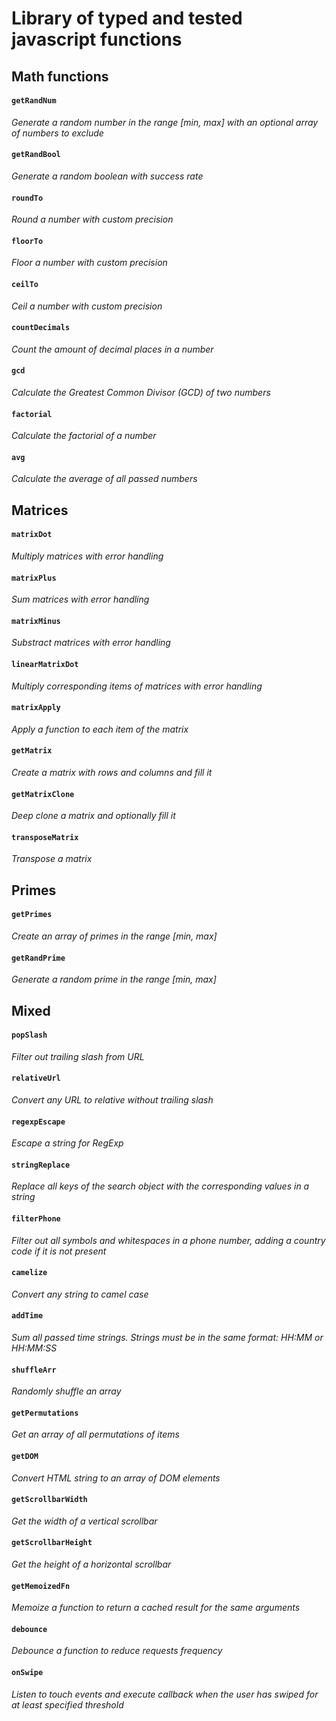 # Library of typed and tested javascript functions

## Math functions

#### `getRandNum`

_Generate a random number in the range [min, max] with an optional array of numbers to exclude_

#### `getRandBool`

_Generate a random boolean with success rate_

#### `roundTo`

_Round a number with custom precision_

#### `floorTo`

_Floor a number with custom precision_

#### `ceilTo`

_Ceil a number with custom precision_

#### `countDecimals`

_Count the amount of decimal places in a number_

#### `gcd`

_Calculate the Greatest Common Divisor (GCD) of two numbers_

#### `factorial`

_Calculate the factorial of a number_

#### `avg`

_Calculate the average of all passed numbers_

## Matrices

#### `matrixDot`

_Multiply matrices with error handling_

#### `matrixPlus`

_Sum matrices with error handling_

#### `matrixMinus`

_Substract matrices with error handling_

#### `linearMatrixDot`

_Multiply corresponding items of matrices with error handling_

#### `matrixApply`

_Apply a function to each item of the matrix_

#### `getMatrix`

_Create a matrix with rows and columns and fill it_

#### `getMatrixClone`

_Deep clone a matrix and optionally fill it_

#### `transposeMatrix`

_Transpose a matrix_

## Primes

#### `getPrimes`

_Create an array of primes in the range [min, max]_

#### `getRandPrime`

_Generate a random prime in the range [min, max]_

## Mixed

#### `popSlash`

_Filter out trailing slash from URL_

#### `relativeUrl`

_Convert any URL to relative without trailing slash_

#### `regexpEscape`

_Escape a string for RegExp_

#### `stringReplace`

_Replace all keys of the search object with the corresponding values in a string_

#### `filterPhone`

_Filter out all symbols and whitespaces in a phone number, adding a country code if it is not present_

#### `camelize`

_Convert any string to camel case_

#### `addTime`

_Sum all passed time strings. Strings must be in the same format: HH:MM or HH:MM:SS_

#### `shuffleArr`

_Randomly shuffle an array_

#### `getPermutations`

_Get an array of all permutations of items_

#### `getDOM`

_Convert HTML string to an array of DOM elements_

#### `getScrollbarWidth`

_Get the width of a vertical scrollbar_

#### `getScrollbarHeight`

_Get the height of a horizontal scrollbar_

#### `getMemoizedFn`

_Memoize a function to return a cached result for the same arguments_

#### `debounce`

_Debounce a function to reduce requests frequency_

#### `onSwipe`

_Listen to touch events and execute callback when the user has swiped for at least specified threshold_
